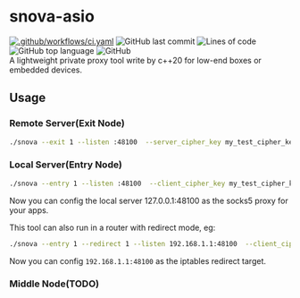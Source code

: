 # snova-asio
[![.github/workflows/ci.yaml](https://github.com/yinqiwen/snova-asio/actions/workflows/ci.yaml/badge.svg)](https://github.com/yinqiwen/snova-asio/actions/workflows/ci.yaml) ![GitHub last commit](https://img.shields.io/github/last-commit/yinqiwen/snova-asio) ![Lines of code](https://img.shields.io/tokei/lines/github/yinqiwen/snova-asio) ![GitHub top language](https://img.shields.io/github/languages/top/yinqiwen/snova-asio) ![GitHub](https://img.shields.io/github/license/yinqiwen/snova-asio)   
A lightweight private proxy tool write by c++20 for low-end boxes or embedded devices.

## Usage

### Remote Server(Exit Node)
```bash
./snova --exit 1 --listen :48100  --server_cipher_key my_test_cipher_key
```

### Local Server(Entry Node)
```bash
./snova --entry 1 --listen :48100  --client_cipher_key my_test_cipher_key --remote <remote_ip>:<remote_port>
```
Now you can config the local server 127.0.0.1:48100 as the socks5 proxy for your apps.    

This tool can also run in a router with redirect mode, eg:  
```bash
./snova --entry 1 --redirect 1 --listen 192.168.1.1:48100  --client_cipher_key my_test_cipher_key --remote <remote_ip>:<remote_port>
```
Now you can config `192.168.1.1:48100` as the iptables redirect target.

### Middle Node(TODO)



